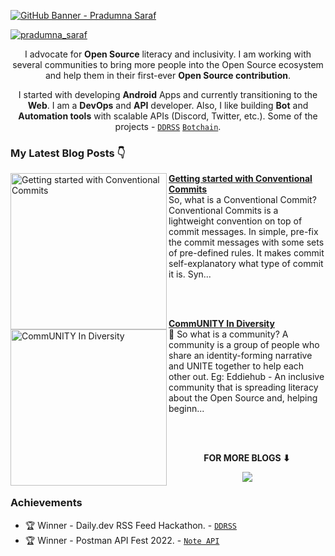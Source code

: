 [![GitHub Banner - Pradumna Saraf](https://user-images.githubusercontent.com/51878265/169812709-887c41a7-d056-46a0-b7a6-7a184c403a22.png)](https://twitter.com/intent/follow?screen_name=pradumna_saraf)

<p align="left"> <a href="https://twitter.com/intent/follow?screen_name=pradumna_saraf" target="blank"><img src="https://img.shields.io/twitter/follow/pradumna_saraf?logo=twitter&style=for-the-badge" alt="pradumna_saraf"/></a></p>

<div align="center">
  
I advocate for **Open Source** literacy and inclusivity. I am working with several communities to bring more people into the Open Source ecosystem and help them in their first-ever **Open Source contribution**.

I started with developing **Android** Apps and currently transitioning to the **Web**. I am a **DevOps** and **API** developer. Also, I like building **Bot** and **Automation tools** with scalable APIs (Discord, Twitter, etc.). Some of the projects - [`DDRSS`](https://github.com/Pradumnasaraf/DDRSS) [`Botchain`](https://github.com/Pradumnasaraf/botchain).

</div>

### My Latest Blog Posts 👇
<!-- HASHNODE_BLOG:START -->
<p align="left">
<a href="https://blog.pradumnasaraf.co//getting-started-with-conventional-commits" title="Getting started with Conventional Commits"><img src="https://cdn.hashnode.com/res/hashnode/image/upload/v1657334365776/hR6arXuRe.png" alt="Getting started with Conventional Commits" width="250px" align="left" /></a>
<a href="https://blog.pradumnasaraf.co//getting-started-with-conventional-commits" title="Getting started with Conventional Commits"><strong>Getting started with Conventional Commits</strong></a>
<br/> So, what is a Conventional Commit?
Conventional Commits is a lightweight convention on top of commit messages. In simple, pre-fix the commit messages with some sets of pre-defined rules. It makes commit self-explanatory what type of commit it is.
Syn... </p> <br/> <br/>
<p align="left">
<a href="https://blog.pradumnasaraf.co//community-in-diversity" title="CommUNITY In Diversity"><img src="https://cdn.hashnode.com/res/hashnode/image/upload/v1652784120046/yKxa9IWWM.png" alt="CommUNITY In Diversity" width="250px" align="left" /></a>
<a href="https://blog.pradumnasaraf.co//community-in-diversity" title="CommUNITY In Diversity"><strong>CommUNITY In Diversity</strong></a>
<br/> 👥 So what is a community?
A community is a group of people who share an identity-forming narrative and UNITE together to help each other out. 
Eg: Eddiehub - An inclusive community that is spreading literacy about the Open Source and, helping beginn... </p> <br/> <br/>
<!-- HASHNODE_BLOG:END -->

<div align="center">
<p align="center"><b>FOR MORE BLOGS ⬇</b></p>
<p><a href="https://blog.pradumnasaraf.co"><img src="https://img.shields.io/badge/Hashnode-2962FF?style=for-the-badge&logo=hashnode&logoColor=white"></a></p>
</div>

### Achievements

- 🏆 Winner - Daily.dev RSS Feed Hackathon. - [`DDRSS`](https://github.com/Pradumnasaraf/DDRSS)           
- 🏆 Winner - Postman API Fest 2022. - [`Note API`](https://github.com/Pradumnasaraf/Postman-API-Fest-22)                 

